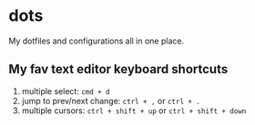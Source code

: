 # dots

My dotfiles and configurations all in one place.

## My fav text editor keyboard shortcuts

1. multiple select: `cmd + d`
1. jump to prev/next change: `ctrl + ,` or `ctrl + .`
1. multiple cursors: `ctrl + shift + up` or `ctrl + shift + down`
